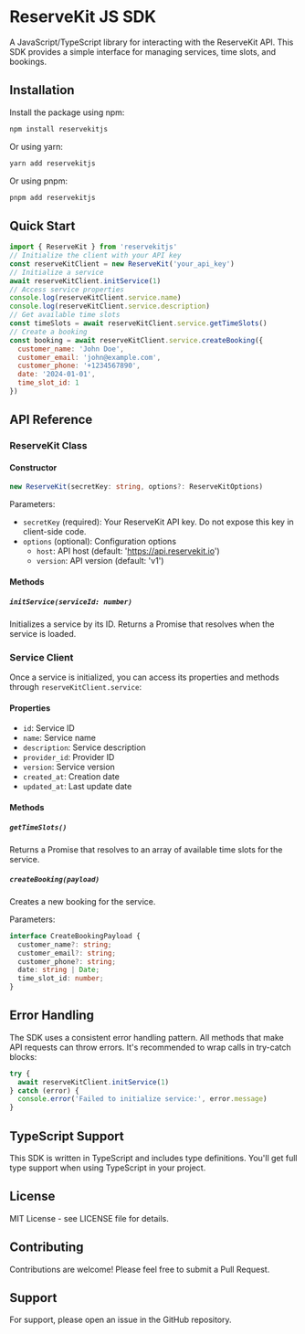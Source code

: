 # ReserveKit JS SDK

A JavaScript/TypeScript library for interacting with the ReserveKit API. This SDK provides a simple interface for managing services, time slots, and bookings.

## Installation

Install the package using npm:

```bash
npm install reservekitjs
```

Or using yarn:

```bash
yarn add reservekitjs
```

Or using pnpm:

```bash
pnpm add reservekitjs
```

## Quick Start

```javascript
import { ReserveKit } from 'reservekitjs'
// Initialize the client with your API key
const reserveKitClient = new ReserveKit('your_api_key')
// Initialize a service
await reserveKitClient.initService(1)
// Access service properties
console.log(reserveKitClient.service.name)
console.log(reserveKitClient.service.description)
// Get available time slots
const timeSlots = await reserveKitClient.service.getTimeSlots()
// Create a booking
const booking = await reserveKitClient.service.createBooking({
  customer_name: 'John Doe',
  customer_email: 'john@example.com',
  customer_phone: '+1234567890',
  date: '2024-01-01',
  time_slot_id: 1
})
```

## API Reference

### ReserveKit Class

#### Constructor

```typescript
new ReserveKit(secretKey: string, options?: ReserveKitOptions)
```

Parameters:

- `secretKey` (required): Your ReserveKit API key. Do not expose this key in client-side code.
- `options` (optional): Configuration options
  - `host`: API host (default: '<https://api.reservekit.io>')
  - `version`: API version (default: 'v1')

#### Methods

##### `initService(serviceId: number)`

Initializes a service by its ID. Returns a Promise that resolves when the service is loaded.

### Service Client

Once a service is initialized, you can access its properties and methods through `reserveKitClient.service`:

#### Properties

- `id`: Service ID
- `name`: Service name
- `description`: Service description
- `provider_id`: Provider ID
- `version`: Service version
- `created_at`: Creation date
- `updated_at`: Last update date

#### Methods

##### `getTimeSlots()`

Returns a Promise that resolves to an array of available time slots for the service.

##### `createBooking(payload)`

Creates a new booking for the service.

Parameters:

```typescript
interface CreateBookingPayload {
  customer_name?: string;
  customer_email?: string;
  customer_phone?: string;
  date: string | Date;
  time_slot_id: number;
}
```

## Error Handling

The SDK uses a consistent error handling pattern. All methods that make API requests can throw errors. It's recommended to wrap calls in try-catch blocks:

```js
try {
  await reserveKitClient.initService(1)
} catch (error) {
  console.error('Failed to initialize service:', error.message)
}
```

## TypeScript Support

This SDK is written in TypeScript and includes type definitions. You'll get full type support when using TypeScript in your project.

## License

MIT License - see LICENSE file for details.

## Contributing

Contributions are welcome! Please feel free to submit a Pull Request.

## Support

For support, please open an issue in the GitHub repository.
